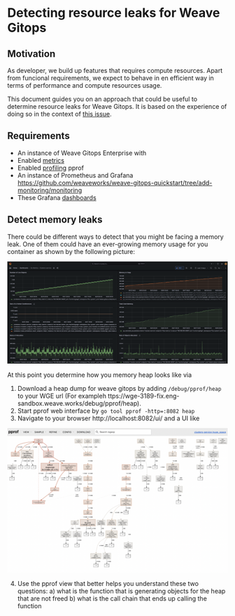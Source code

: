 # Detecting resource leaks for Weave Gitops

## Motivation

As developer, we build up features that requires compute resources. Apart from funcional requirements, we 
expect to behave in en efficient way in terms of performance and compute resources usage. 

This document guides you on an approach that could be useful to determine resource leaks for Weave Gitops. It is based
on the experience of doing so in the context of [this issue](https://github.com/weaveworks/weave-gitops-enterprise/issues/3189).

## Requirements

- An instance of Weave Gitops Enterprise with  
- Enabled [metrics]() 
- Enabled [profiling](https://go.dev/blog/pprof) pprof 
- An instance of Prometheus and Grafana https://github.com/weaveworks/weave-gitops-quickstart/tree/add-monitoring/monitoring  
- These Grafana [dashboards](./dashboards)  

## Detect memory leaks

There could be different ways to detect that you might be facing a memory leak. One of them could have an ever-growing 
memory usage for you container as shown by the following picture:

![memory usage ever growing](imgs/memory-leak-profile.png)

At this point you determine how you memory heap looks like via

1. Download a heap dump for weave gitops by adding `/debug/pprof/heap` to your WGE url (For exampleh ttps://wge-3189-fix.eng-sandbox.weave.works/debug/pprof/heap).
2. Start pprof web interface by `go tool pprof -http=:8082 heap`
3. Navigate to your browser http://localhost:8082/ui/ and a UI like 

![pprof web ui overview](imgs/pprof-web-ui.png)

4. Use the pprof view that better helps you understand these two questions:
 a) what is the function that is generating objects for the heap that are not freed
 b) what is the call chain that ends up calling the function









